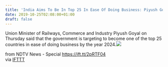 ```yaml
---
title: 'India Aims To Be In Top 25 In Ease Of Doing Business: Piyush Goyal'
date: 2019-10-25T02:08:00+01:00
draft: false
---
```


Union Minister of Railways, Commerce and Industry Piyush Goyal on Thursday said that the government is targeting to become one of the top 25 countries in ease of doing business by the year 2024.![](http://feeds.feedburner.com/~r/NDTV-LatestNews/~4/mQcStQVm8gI)  
  
from NDTV News - Special https://ift.tt/2pRTF04  
via [IFTTT](https://ifttt.com/?ref=da&site=blogger)